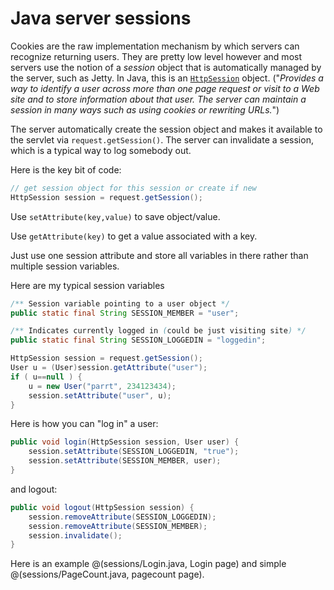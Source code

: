 Java server sessions
====

Cookies are the raw implementation mechanism by which servers can recognize returning users. They are pretty low level however and most servers use the notion of a *session* object that is automatically managed by the server, such as Jetty. In Java, this is an [`HttpSession`](http://docs.oracle.com/javaee/1.3/api/javax/servlet/http/HttpSession.html) object. ("*Provides a way to identify a user across more than one page request or visit to a Web site and to store information about that user. The server can maintain a session in many ways such as using cookies or rewriting URLs.*")

The server automatically create the session object and makes it available to the servlet via `request.getSession()`. The server can invalidate a session, which is a typical way to log somebody out.

Here is the key bit of code:

```java
// get session object for this session or create if new
HttpSession session = request.getSession();
```

Use `setAttribute(key,value)` to save object/value.

Use `getAttribute(key)` to get a value associated with a key.

Just use one session attribute and store all variables in there rather than multiple session variables.

Here are my typical session variables

```java
/** Session variable pointing to a user object */
public static final String SESSION_MEMBER = "user";

/** Indicates currently logged in (could be just visiting site) */
public static final String SESSION_LOGGEDIN = "loggedin";
```

```java
HttpSession session = request.getSession();
User u = (User)session.getAttribute("user");
if ( u==null ) {
	u = new User("parrt", 234123434);
	session.setAttribute("user", u);
}
```

Here is how you can "log in" a user:

```java
public void login(HttpSession session, User user) {
    session.setAttribute(SESSION_LOGGEDIN, "true");
    session.setAttribute(SESSION_MEMBER, user);
}
```

and logout:

```java
public void logout(HttpSession session) {
    session.removeAttribute(SESSION_LOGGEDIN);
    session.removeAttribute(SESSION_MEMBER);
    session.invalidate();
}
```

Here is an example @(sessions/Login.java, Login page) and simple @(sessions/PageCount.java, pagecount page).